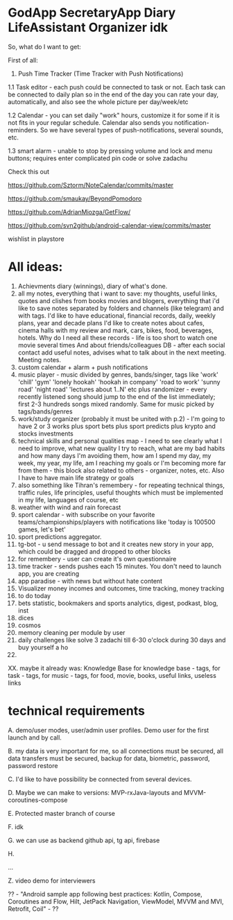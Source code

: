 # GodApp SecretaryApp Diary LifeAssistant Organizer idk

So, what do I want to get:

First of all:
1. Push Time Tracker (Time Tracker with Push Notifications)

1.1 Task editor - each push could be connected to task or not. Each task can be connected to daily plan so in the end of the day you can rate your day,
automatically, and also see the whole picture per day/week/etc

1.2 Calendar - you can set daily "work" hours, customize it for some if it is not fits in your regular schedule. Calendar also sends you notification-reminders.
So we have several types of push-notifications, several sounds, etc.

1.3 smart alarm - unable to stop by pressing volume and lock and menu buttons; requires enter complicated pin code or solve zadachu

Check this out

https://github.com/Sztorm/NoteCalendar/commits/master

https://github.com/smaukay/BeyondPomodoro

https://github.com/AdrianMiozga/GetFlow/

https://github.com/svn2github/android-calendar-view/commits/master

wishlist in playstore

# All ideas:

1. Achievments diary (winnings), diary of what's done.
2. all my notes, everything that i want to save: my thoughts, useful links, quotes and clishes from books movies and blogers, everything that i'd like to save
notes separated by folders and channels (like telegram) and with tags. I'd like to have educational, financial records, daily, weekly plans, year and decade plans
I'd like to create notes about cafes, cinema halls with my review and mark, cars, bikes, food, beverages, hotels. 
Why do I need all these records - life is too short to watch one movie several times
And about friends/colleagues DB - after each social contact add useful notes, advises what to talk about in the next meeting. Meeting notes.
3. custom calendar + alarm + push notifications
4. music player - music divided by genres, bands/singer, tags like 'work' 'chill' 'gym' 'lonely hookah' 'hookah in company' 'road to work'
'sunny road' 'night road' 'lectures about 1..N' etc plus randomizer - every recently listened song should jump to the end of the list immediately; 
first 2-3 hundreds songs mixed randomly. Same for music picked by tags/bands/genres
5. work/study organizer (probably it must be united with p.2) - I'm going to have 2 or 3 works plus sport bets plus sport predicts 
plus krypto and stocks investments
6. technical skills and personal qualities map - I need to see clearly what I need to improve, what new quality I try to reach, 
what are my bad habits and how many days I'm avoiding them, how am I spend my day, my week, my year, my life, 
am I reaching my goals or I'm becoming more far from them - this block also related to others -  organizer, notes, etc. 
Also I have to have main life strategy or goals
7. also something like Tihran's remembery - for repeating technical things, traffic rules, life principles, 
useful thoughts which must be implemented in my life, languages of course, etc
8. weather with wind and rain forecast
9. sport calendar - with subscribe on your favorite teams/championships/players with notifications like 'today is 100500 games, let's bet'
10. sport predictions aggregator.
11. tg-bot - u send message to bot and it creates new story in your app, which could be dragged and dropped to other blocks
12. for remembery - user can create it's own questionnaire
13. time tracker - sends pushes each 15 minutes. You don't need to launch app, you are creating
14. app paradise - with news but without hate content
15. Visualizer money incomes and outcomes, time tracking, money tracking
16. to do today
17. bets statistic, bookmakers and sports analytics, digest, podkast, blog, inst
18. dices
19. cosmos
20. memory cleaning per module by user
21. daily challenges like solve 3 zadachi till 6-30 o'clock during 30 days and buy yourself a ho
22. 

XX. maybe it already was: Knowledge Base
for knowledge base - tags, for task - tags, for music - tags, for food, movie, books, useful links, useless links

# technical requirements

A. demo/user modes, user/admin user profiles. Demo user for the first launch and by call. 

B. my data is very important for me, so all connections must be secured, all data transfers must be secured, backup for data, biometric, password,
password restore

C. I'd like to have possibility be connected from several devices.

D. Maybe we can make to versions: MVP-rxJava-layouts and MVVM-coroutines-compose

E. Protected master branch of course

F. idk

G. we can use as backend github api, tg api, firebase

H. 

...

Z. video demo for interviewers

?? - "Android sample app following best practices: Kotlin, Compose, Coroutines and Flow, Hilt, JetPack Navigation, ViewModel, MVVM and MVI, Retrofit, Coil" - ??

